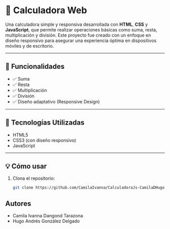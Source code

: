# 📱 Calculadora Web

Una calculadora simple y responsiva desarrollada con **HTML**, **CSS** y **JavaScript**, que permite realizar operaciones básicas como suma, resta, multiplicación y división. Este proyecto fue creado con un enfoque en diseño responsivo para asegurar una experiencia óptima en dispositivos móviles y de escritorio.

---

## 🧮 Funcionalidades

- ✅ Suma
- ✅ Resta
- ✅ Multiplicación
- ✅ División
- ✅ Diseño adaptativo (Responsive Design)

---

## 🚀 Tecnologías Utilizadas

- HTML5
- CSS3 (con diseño responsivo)
- JavaScript 

---

## 💡 Cómo usar

1. Clona el repositorio:
   ```bash
   git clone https://github.com/CamilaIvanna/CalculadoraJs-CamilaDHugoG

## Autores

- Camila Ivanna Dangond Tarazona  
- Hugo Andrés González Delgado
